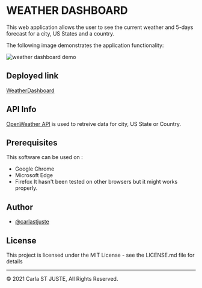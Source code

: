 # WEATHER DASHBOARD
This web application allows the user to see the current weather and 5-days forecast for a city, US States and a country.


The following image demonstrates the application functionality:

![weather dashboard demo](public/img/weather-dashboard2.gif)

## Deployed link


[WeatherDashboard](https://weather-dashboard2.herokuapp.com/)

## API Info
[OpenWeather API](https://openweathermap.org/api)  is used to retreive data for city, US State or Country.

## Prerequisites
This software can be used on :
* Google Chrome
* Microsoft Edge   
* Firefox
 It hasn't been tested on other browsers but it might works properly.  


## Author


* [@carlastjuste](http://github.com/carlastjuste)



## License
This project is licensed under the MIT License - see the LICENSE.md file for details


- - -
© 2021 Carla ST JUSTE, All Rights Reserved.
